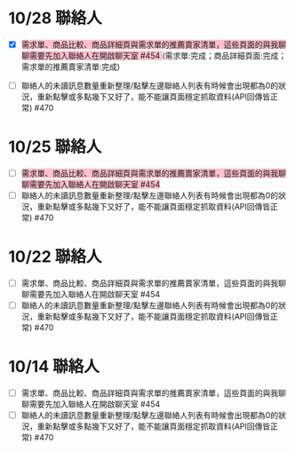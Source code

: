 
# 10/28 聯絡人
- [x] <span style="background-color:pink;">需求單、商品比較、商品詳細頁與需求單的推薦賣家清單，這些頁面的與我聊聊需要先加入聯絡人在開啟聊天室 #454 </span>(需求單:完成；商品詳細頁面:完成；需求單的推薦賣家清單:完成)
- [ ] 聯絡人的未讀訊息數量重新整理/點擊左邊聯絡人列表有時候會出現都為0的狀況，重新點擊或多點幾下又好了，能不能讓頁面穩定抓取資料(API回傳皆正常) #470


# 10/25 聯絡人
- [ ] <span style="background-color:pink;">需求單、商品比較、商品詳細頁與需求單的推薦賣家清單，這些頁面的與我聊聊需要先加入聯絡人在開啟聊天室 #454 </span>
- [ ] 聯絡人的未讀訊息數量重新整理/點擊左邊聯絡人列表有時候會出現都為0的狀況，重新點擊或多點幾下又好了，能不能讓頁面穩定抓取資料(API回傳皆正常) #470

# 10/22 聯絡人
- [ ] 需求單、商品比較、商品詳細頁與需求單的推薦賣家清單，這些頁面的與我聊聊需要先加入聯絡人在開啟聊天室 #454
- [ ] 聯絡人的未讀訊息數量重新整理/點擊左邊聯絡人列表有時候會出現都為0的狀況，重新點擊或多點幾下又好了，能不能讓頁面穩定抓取資料(API回傳皆正常) #470

# 10/14 聯絡人
- [ ] 需求單、商品比較、商品詳細頁與需求單的推薦賣家清單，這些頁面的與我聊聊需要先加入聯絡人在開啟聊天室 #454
- [ ] 聯絡人的未讀訊息數量重新整理/點擊左邊聯絡人列表有時候會出現都為0的狀況，重新點擊或多點幾下又好了，能不能讓頁面穩定抓取資料(API回傳皆正常) #470